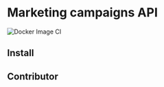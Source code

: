 # Marketing campaigns API

![Docker Image CI](https://github.com/jibe0123/api_smtp/workflows/Docker%20Image%20CI/badge.svg)

## Install
## Contributor